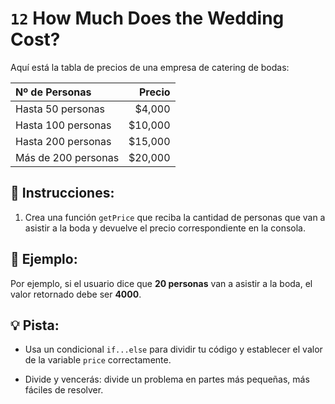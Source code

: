 # `12` How Much Does the Wedding Cost?

Aquí está la tabla de precios de una empresa de catering de bodas:

| Nº de Personas | Precio |
|:---|---:|
| Hasta 50 personas  | $4,000 |
| Hasta 100 personas | $10,000 |
| Hasta 200 personas | $15,000  |
| Más de 200 personas | $20,000 |

## 📝 Instrucciones:

1. Crea una función `getPrice` que reciba la cantidad de personas que van a asistir a la boda y devuelve el precio correspondiente en la consola.

## 📎 Ejemplo:

Por ejemplo, si el usuario dice que **20 personas** van a asistir a la boda, el valor retornado debe ser **4000**.

## 💡 Pista:

+ Usa un condicional `if...else` para dividir tu código y establecer el valor de la variable `price` correctamente.

+ Divide y vencerás: divide un problema en partes más pequeñas, más fáciles de resolver.
